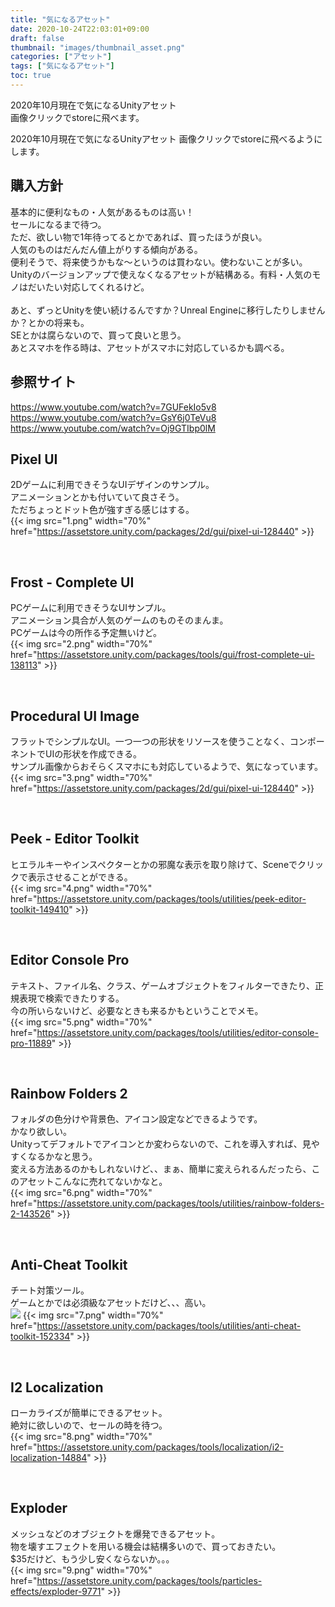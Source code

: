 ```yaml
---
title: "気になるアセット"
date: 2020-10-24T22:03:01+09:00
draft: false
thumbnail: "images/thumbnail_asset.png"
categories: ["アセット"]
tags: ["気になるアセット"]
toc: true
---
```

2020年10月現在で気になるUnityアセット  
画像クリックでstoreに飛べます。  
  

2020年10月現在で気になるUnityアセット
画像クリックでstoreに飛べるようにします。

## 購入方針

基本的に便利なもの・人気があるものは高い！  
セールになるまで待つ。  
ただ、欲しい物で1年待ってるとかであれば、買ったほうが良い。  
人気のものはだんだん値上がりする傾向がある。  
便利そうで、将来使うかもな〜というのは買わない。使わないことが多い。  
Unityのバージョンアップで使えなくなるアセットが結構ある。有料・人気のモノはだいたい対応してくれるけど。  
<br>
あと、ずっとUnityを使い続けるんですか？Unreal Engineに移行したりしませんか？とかの将来も。  
SEとかは腐らないので、買って良いと思う。  
あとスマホを作る時は、アセットがスマホに対応しているかも調べる。  

## 参照サイト
https://www.youtube.com/watch?v=7GUFekIo5v8  
https://www.youtube.com/watch?v=GsY6j0TeVu8  
https://www.youtube.com/watch?v=Oj9GTIbp0lM  


## Pixel UI
2Dゲームに利用できそうなUIデザインのサンプル。  
アニメーションとかも付いていて良さそう。  
ただちょっとドット色が強すぎる感じはする。  
{{< img src="1.png" width="70%" href="https://assetstore.unity.com/packages/2d/gui/pixel-ui-128440" >}}  

<br>

## Frost - Complete UI
PCゲームに利用できそうなUIサンプル。  
アニメーション具合が人気のゲームのものそのまんま。  
PCゲームは今の所作る予定無いけど。  
{{< img src="2.png" width="70%" href="https://assetstore.unity.com/packages/tools/gui/frost-complete-ui-138113" >}}  

<br>

## Procedural UI Image
フラットでシンプルなUI。一つ一つの形状をリソースを使うことなく、コンポーネントでUIの形状を作成できる。  
サンプル画像からおそらくスマホにも対応しているようで、気になっています。  
{{< img src="3.png" width="70%" href="https://assetstore.unity.com/packages/2d/gui/pixel-ui-128440" >}}  

<br>

## Peek - Editor Toolkit
ヒエラルキーやインスペクターとかの邪魔な表示を取り除けて、Sceneでクリックで表示させることができる。  
{{< img src="4.png" width="70%" href="https://assetstore.unity.com/packages/tools/utilities/peek-editor-toolkit-149410" >}}  

<br>

## Editor Console Pro
テキスト、ファイル名、クラス、ゲームオブジェクトをフィルターできたり、正規表現で検索できたりする。  
今の所いらないけど、必要なときも来るかもということでメモ。  
{{< img src="5.png" width="70%" href="https://assetstore.unity.com/packages/tools/utilities/editor-console-pro-11889" >}}  

<br>

## Rainbow Folders 2
フォルダの色分けや背景色、アイコン設定などできるようです。  
かなり欲しい。  
Unityってデフォルトでアイコンとか変わらないので、これを導入すれば、見やすくなるかなと思う。  
変える方法あるのかもしれないけど、、まぁ、簡単に変えられるんだったら、このアセットこんなに売れてないかなと。  
{{< img src="6.png" width="70%" href="https://assetstore.unity.com/packages/tools/utilities/rainbow-folders-2-143526" >}}  

<br>

## Anti-Cheat Toolkit
チート対策ツール。  
ゲームとかでは必須級なアセットだけど、、、高い。  
![](2020-10-24-22-23-09.png)
{{< img src="7.png" width="70%" href="https://assetstore.unity.com/packages/tools/utilities/anti-cheat-toolkit-152334" >}}  

<br>

## I2 Localization
ローカライズが簡単にできるアセット。  
絶対に欲しいので、セールの時を待つ。  
{{< img src="8.png" width="70%" href="https://assetstore.unity.com/packages/tools/localization/i2-localization-14884" >}}  

<br>

## Exploder
メッシュなどのオブジェクトを爆発できるアセット。  
物を壊すエフェクトを用いる機会は結構多いので、買っておきたい。  
$35だけど、もう少し安くならないか。。。  
{{< img src="9.png" width="70%" href="https://assetstore.unity.com/packages/tools/particles-effects/exploder-9771" >}}  
  
  
